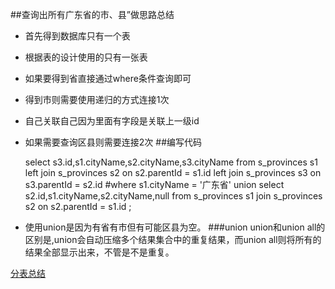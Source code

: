 ##查询出所有广东省的市、县”做思路总结
- 首先得到数据库只有一个表
- 根据表的设计使用的只有一张表
- 如果要得到省直接通过where条件查询即可
- 得到市则需要使用递归的方式连接1次
- 自己关联自己因为里面有字段是关联上一级id
- 如果需要查询区县则需要连接2次
##编写代码

	select s3.id,s1.cityName,s2.cityName,s3.cityName from s_provinces s1
	left join s_provinces s2 on s2.parentId = s1.id
	left join s_provinces s3 on s3.parentId = s2.id #where s1.cityName = '广东省'
	union
	select s2.id,s1.cityName,s2.cityName,null from s_provinces s1
	join s_provinces s2 on s2.parentId = s1.id ;

- 使用union是因为有省有市但有可能区县为空。
###union
union和union all的区别是,union会自动压缩多个结果集合中的重复结果，而union all则将所有的结果全部显示出来，不管是不是重复。

[分表总结](https://www.cnblogs.com/dzcici/p/9642879.html)
